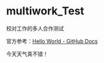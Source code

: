 # multiwork_Test
校对工作的多人合作测试

官方参考：[Hello World - GitHub Docs](https://docs.github.com/cn/get-started/quickstart/hello-world)

今天天气真不错！
